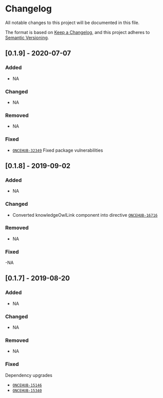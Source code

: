 # Changelog

All notable changes to this project will be documented in this file.

The format is based on [Keep a Changelog](https://keepachangelog.com/en/1.0.0/),
and this project adheres to [Semantic Versioning](https://semver.org/spec/v2.0.0.html).

## [0.1.9] - 2020-07-07

### Added

- NA

### Changed

- NA

### Removed

- NA

### Fixed

- [`ONCEHUB-32349`](https://scheduleonce.atlassian.net/browse/ONCEHUB-32349) Fixed package vulnerabilities

## [0.1.8] - 2019-09-02

### Added

- NA

### Changed

- Converted knowledgeOwlLink component into directive [`ONCEHUB-16716`](https://scheduleonce.atlassian.net/browse/ONCEHUB-16716)

### Removed

- NA

### Fixed

-NA

## [0.1.7] - 2019-08-20

### Added

- NA

### Changed

- NA

### Removed

- NA

### Fixed

Dependency upgrades

- [`ONCEHUB-15146`](https://scheduleonce.atlassian.net/browse/ONCEHUB-15146)
- [`ONCEHUB-15340`](https://scheduleonce.atlassian.net/browse/ONCEHUB-15340)
